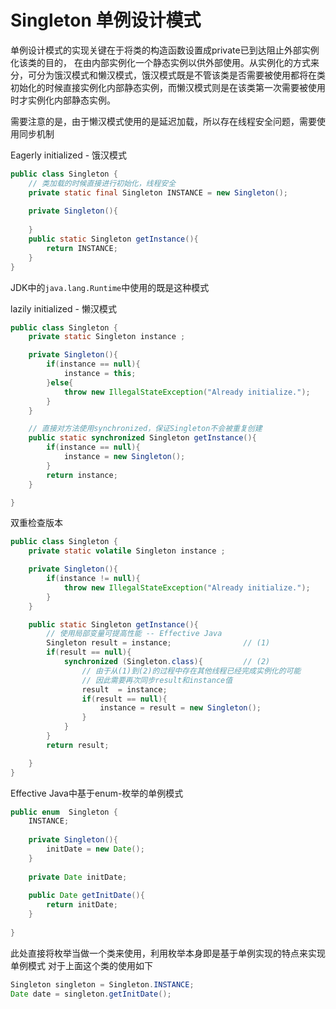 # Singleton 单例设计模式

单例设计模式的实现关键在于将类的构造函数设置成private已到达阻止外部实例化该类的目的，
在由内部实例化一个静态实例以供外部使用。从实例化的方式来分，可分为饿汉模式和懒汉模式，饿汉模式既是不管该类是否需要被使用都将在类初始化的时候直接实例化内部静态实例，而懒汉模式则是在该类第一次需要被使用时才实例化内部静态实例。

需要注意的是，由于懒汉模式使用的是延迟加载，所以存在线程安全问题，需要使用同步机制


Eagerly initialized - 饿汉模式
``` java
public class Singleton {
    // 类加载的时候直接进行初始化，线程安全
    private static final Singleton INSTANCE = new Singleton();
    
    private Singleton(){
        
    }
    public static Singleton getInstance(){
        return INSTANCE;
    }
}
```    

JDK中的`java.lang.Runtime`中使用的既是这种模式

lazily initialized - 懒汉模式

``` java
public class Singleton {
    private static Singleton instance ;

    private Singleton(){
        if(instance == null){
            instance = this;
        }else{
            throw new IllegalStateException("Already initialize.");
        }
    }

    // 直接对方法使用synchronized，保证Singleton不会被重复创建
    public static synchronized Singleton getInstance(){
        if(instance == null){
            instance = new Singleton();
        }
        return instance;
    }

}
```
双重检查版本
``` java
public class Singleton {
    private static volatile Singleton instance ;

    private Singleton(){
        if(instance != null){
            throw new IllegalStateException("Already initialize.");
        }
    }

    public static Singleton getInstance(){
        // 使用局部变量可提高性能 -- Effective Java
        Singleton result = instance;                // (1)
        if(result == null){
            synchronized (Singleton.class){         // (2)
                // 由于从(1)到(2)的过程中存在其他线程已经完成实例化的可能
                // 因此需要再次同步result和instance值
                result  = instance;
                if(result == null){
                    instance = result = new Singleton();
                }
            }
        }
        return result;

    }
}

```

Effective Java中基于enum-枚举的单例模式
``` java
public enum  Singleton {
    INSTANCE;
    
    private Singleton(){
        initDate = new Date();
    }
    
    private Date initDate;
    
    public Date getInitDate(){
        return initDate;
    }
    
}
```
此处直接将枚举当做一个类来使用，利用枚举本身即是基于单例实现的特点来实现单例模式
对于上面这个类的使用如下
``` java
Singleton singleton = Singleton.INSTANCE;
Date date = singleton.getInitDate();
```

